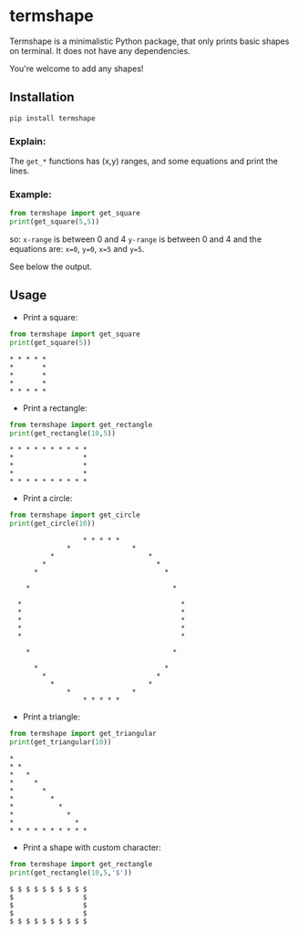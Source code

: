 # termshape
Termshape is a minimalistic Python package, that only prints basic 
shapes on terminal. 
It does not have any dependencies.

You're welcome to add any shapes!

## Installation 

```
pip install termshape
```

### Explain:
The ```get_*``` functions has (x,y) ranges, and some equations and print the lines.

### Example:
```python
from termshape import get_square
print(get_square(5,5))
```
so: 
`x-range` is between 0 and 4
`y-range` is between 0 and 4
and the equations are:
`x=0`, `y=0`, `x=5` and `y=5`.

See below the output.

## Usage

* Print a square:
```python
from termshape import get_square
print(get_square(5))
```
```
* * * * *
*       *
*       *
*       *
* * * * *
```

* Print a rectangle:
```python
from termshape import get_rectangle 
print(get_rectangle(10,5))
```
```
* * * * * * * * * *
*                 *
*                 *
*                 *
* * * * * * * * * *
```

* Print a circle:
```python
from termshape import get_circle
print(get_circle(10))
```
```
                  * * * * *                
              *               *            
          *                       *        
        *                           *      
      *                               *    
                                           
    *                                   *  
                                           
  *                                       *
  *                                       *
  *                                       *
  *                                       *
  *                                       *
                                           
    *                                   *  
                                           
      *                               *    
        *                           *      
          *                       *        
              *               *            
                  * * * * *                
```

* Print a triangle:
```python
from termshape import get_triangular
print(get_triangular(10))
```
```
*                  
* *                
*   *              
*     *            
*       *          
*         *        
*           *      
*             *    
*               *  
* * * * * * * * * *
```

* Print a shape with custom character:
```python
from termshape import get_rectangle
print(get_rectangle(10,5,'$'))
```
```
$ $ $ $ $ $ $ $ $ $
$                 $
$                 $
$                 $
$ $ $ $ $ $ $ $ $ $
```
